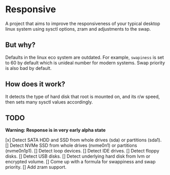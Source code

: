 # Responsive

A project that aims to improve the responsiveness of your typical desktop
linux system using sysctl options, zram and adjustments to the swap.

## But why?

Defaults in the linux eco system are outdated. For example, `swapiness` is set
to 60 by default which is unideal number for modern systems. Swap priority is
also bad by default.

## How does it work?

It detects the type of hard disk that root is mounted on, and its r/w speed,
then sets many sysctl values accordingly.

## TODO

**Warning: Response is in very early alpha state**

[x] Detect SATA HDD and SSD from whole drives (sda) or partitions (sda1).
[] Detect NVMe SSD from whole drives (nvme0n1) or partitions (nvme0n1p1).
[] Detect loop devices.
[] Detect IDE drives.
[] Detect floppy disks.
[] Detect USB disks.
[] Detect underlying hard disk from lvm or encrypted volume.
[] Come up with a formula for swappiness and swap priority.
[] Add zram support.

